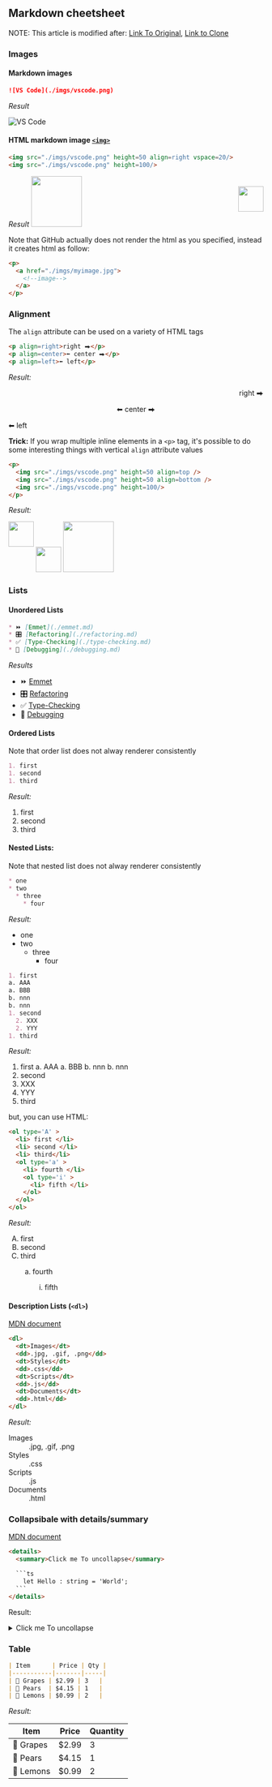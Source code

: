 ## Markdown cheetsheet

NOTE: This article is modified after:
[Link To Original](https://github.com/mike-works/vscode-fundamentals/blob/master/docs/1_using/markdown.md),
[Link to Clone](https://github.com/ApolloTang/vscode-fundamentals/blob/master/docs/1_using/markdown.md)


### Images

#### Markdown images

```md
![VS Code](./imgs/vscode.png)
```

*Result*

![VS Code](./imgs/vscode.png)

#### HTML markdown image [`<img>`](https://developer.mozilla.org/en-US/docs/Web/HTML/Element/img)

```html
<img src="./imgs/vscode.png" height=50 align=right vspace=20/>
<img src="./imgs/vscode.png" height=100/>
```

*Result*
<img src="./imgs/vscode.png" height=50 align=right vspace=20/>
<img src="./imgs/vscode.png" height=100/>

Note that GitHub actually does not render the html as you specified, instead it creates html as follow:

```html
<p>
  <a href="./imgs/myimage.jpg">
    <!--image-->
  </a>
</p>
```



### Alignment

The `align` attribute can be used on a variety of HTML tags

```html
<p align=right>right ⮕</p>
<p align=center>⬅ center ⮕</p>
<p align=left>⬅ left</p>
```

*Result:*
<p align=right>right ⮕</p>
<p align=center>⬅ center ⮕</p>
<p align=left>⬅ left</p>

**Trick:** If you wrap multiple inline elements in a `<p>` tag, it's possible to do some interesting things with vertical `align` attribute values

```html
<p>
  <img src="./imgs/vscode.png" height=50 align=top />
  <img src="./imgs/vscode.png" height=50 align=bottom />
  <img src="./imgs/vscode.png" height=100/>
</p>
```

*Result:*
<p>
  <img src="./imgs/vscode.png" height=50 align=top />
  <img src="./imgs/vscode.png" height=50 align=bottom />
  <img src="./imgs/vscode.png" height=100/>
</p>


### Lists

#### Unordered Lists

```md
* ⏩ [Emmet](./emmet.md)
* 🎛 [Refactoring](./refactoring.md)
* ✅ [Type-Checking](./type-checking.md)
* 🐞 [Debugging](./debugging.md)
```

*Results*
* ⏩ [Emmet](./emmet.md)
* 🎛 [Refactoring](./refactoring.md)
* ✅ [Type-Checking](./type-checking.md)
* 🐞 [Debugging](./debugging.md)

#### Ordered Lists

Note that order list does not alway renderer consistently

```md
1. first
1. second
1. third
```
*Result:*
1. first
1. second
1. third

#### Nested Lists:

 Note that nested list does not alway renderer consistently


```md
* one
* two
  * three
    * four
```
*Result:*
 * one
 * two
   * three
     * four


```md
1. first
a. AAA
a. BBB
b. nnn
b. nnn
1. second
  2. XXX
  2. YYY
1. third
```
*Result:*
1. first
a. AAA
a. BBB
b. nnn
b. nnn
1. second
  2. XXX
  2. YYY
1. third

but, you can use HTML:

```html
<ol type='A' >
  <li> first </li>
  <li> second </li>
  <li> third</li>
  <ol type='a' >
    <li> fourth </li>
    <ol type='i' >
      <li> fifth </li>
    </ol>
  </ol>
</ol>
```
*Result:*

<ol type='A' >
  <li> first </li>
  <li> second </li>
  <li> third</li>
  <ol type='a' >
    <li> fourth </li>
    <ol type='i' >
      <li> fifth </li>
    </ol>
  </ol>
</ol>


#### Description Lists (`<dl>`)
[MDN document](https://developer.mozilla.org/en-US/docs/Web/HTML/Element/dl)

```html
<dl>
  <dt>Images</dt>
  <dd>.jpg, .gif, .png</dd>
  <dt>Styles</dt>
  <dd>.css</dd>
  <dt>Scripts</dt>
  <dd>.js</dd>
  <dt>Documents</dt>
  <dd>.html</dd>
</dl>
```

*Result:*
<dl>
  <dt>Images</dt>
  <dd>.jpg, .gif, .png</dd>
  <dt>Styles</dt>
  <dd>.css</dd>
  <dt>Scripts</dt>
  <dd>.js</dd>
  <dt>Documents</dt>
  <dd>.html</dd>
</dl>


### Collapsibale with details/summary

[MDN document](https://developer.mozilla.org/en-US/docs/Web/HTML/Element/details)

````html
<details>
  <summary>Click me To uncollapse</summary>

  ```ts
    let Hello : string = 'World';
  ```
</details>
````

Result:

<details>
  <summary>Click me To uncollapse</summary>

  ```ts
    let Hello : string = 'World';
  ```
</details>





### Table

```md
| Item      | Price | Qty |
|-----------|-------|-----|
| 🍇 Grapes | $2.99 | 3   |
| 🍐 Pears  | $4.15 | 1   |
| 🍋 Lemons | $0.99 | 2   |
```

*Result:*

| Item      | Price | Quantity |
|-----------|-------|----------|
| 🍇 Grapes | $2.99 | 3        |
| 🍐 Pears  | $4.15 | 1        |
| 🍋 Lemons | $0.99 | 2        |

